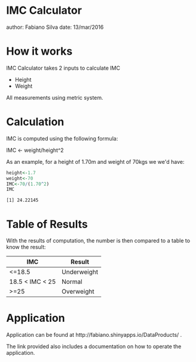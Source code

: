 IMC Calculator
========================================================
author: Fabiano Silva
date: 13/mar/2016

How it works
========================================================

<p>IMC Calculator takes 2 inputs to calculate IMC

- Height
- Weight

All measurements using metric system.

Calculation
========================================================

<p>IMC is computed using the following formula:

IMC <- weight/height^2

As an example, for a height of 1.70m and weight of 70kgs we we'd have:


```r
height<-1.7
weight<-70
IMC<-70/(1.70^2)
IMC
```

```
[1] 24.22145
```
Table of Results
========================================================

<p>With the results of computation, the number is then compared to a table to know the result:
<p>

IMC             | Result
-------------   | -------------
<=18.5          | Underweight
18.5 < IMC < 25 | Normal 
>=25 | Overweight



Application
=================

<p>Application can be found at http://fabiano.shinyapps.io/DataProducts/ .
<p>The link provided also includes a documentation on how to operate the application.
